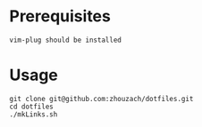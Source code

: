 Prerequisites
============
    vim-plug should be installed

Usage
========
    git clone git@github.com:zhouzach/dotfiles.git
    cd dotfiles
    ./mkLinks.sh
